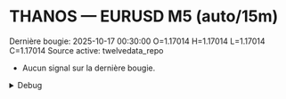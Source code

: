 # THANOS — EURUSD M5 (auto/15m)
Dernière bougie: 2025-10-17 00:30:00  O=1.17014  H=1.17014  L=1.17014  C=1.17014
Source active: twelvedata_repo

- Aucun signal sur la dernière bougie.

<details><summary>Debug</summary>

- TD_API_KEY manquant.

</details>